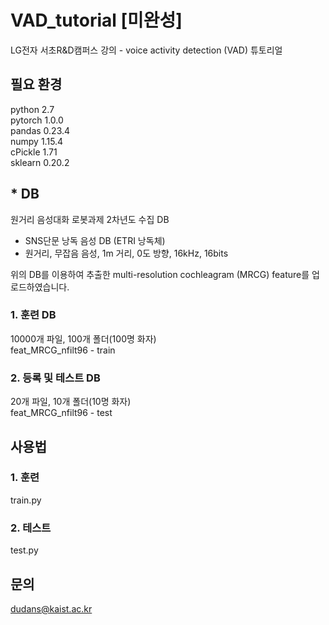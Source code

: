 # VAD_tutorial [미완성]

LG전자 서초R&D캠퍼스 강의 - voice activity detection (VAD) 튜토리얼

## 필요 환경
python 2.7  
pytorch 1.0.0  
pandas 0.23.4  
numpy 1.15.4  
cPickle 1.71  
sklearn 0.20.2  

## * DB
원거리 음성대화 로봇과제 2차년도 수집 DB
- SNS단문 낭독 음성 DB (ETRI 낭독체)
- 원거리, 무잡음 음성, 1m 거리, 0도 방향, 16kHz, 16bits  

위의 DB를 이용하여 추출한 multi-resolution cochleagram (MRCG) feature를 업로드하였습니다.

### 1. 훈련 DB
10000개 파일, 100개 폴더(100명 화자)  
feat_MRCG_nfilt96 - train

### 2. 등록 및 테스트 DB
20개 파일, 10개 폴더(10명 화자)  
feat_MRCG_nfilt96 - test

## 사용법
### 1. 훈련
train.py  

### 2. 테스트
test.py  



## 문의
dudans@kaist.ac.kr
